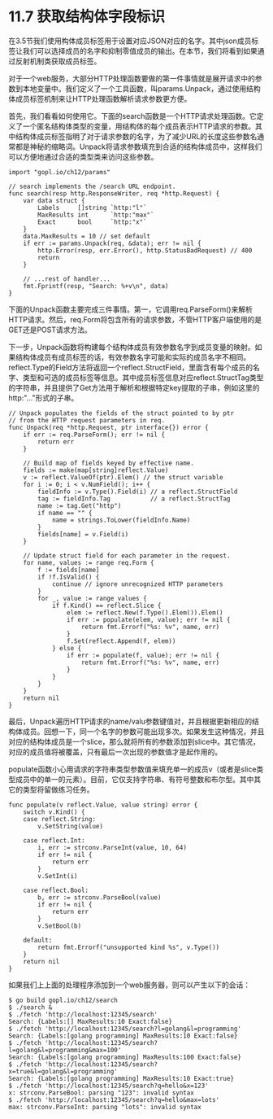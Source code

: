 # 11.7 获取结构体字段标识
在3.5节我们使用构体成员标签用于设置对应JSON对应的名字。其中json成员标签让我们可以选择成员的名字和抑制零值成员的输出。在本节，我们将看到如果通过反射机制类获取成员标签。

对于一个web服务，大部分HTTP处理函数要做的第一件事情就是展开请求中的参数到本地变量中。我们定义了一个工具函数，叫params.Unpack，通过使用结构体成员标签机制来让HTTP处理函数解析请求参数更方便。

首先，我们看看如何使用它。下面的search函数是一个HTTP请求处理函数。它定义了一个匿名结构体类型的变量，用结构体的每个成员表示HTTP请求的参数。其中结构体成员标签指明了对于请求参数的名字，为了减少URL的长度这些参数名通常都是神秘的缩略词。Unpack将请求参数填充到合适的结构体成员中，这样我们可以方便地通过合适的类型类来访问这些参数。
```
import "gopl.io/ch12/params"

// search implements the /search URL endpoint.
func search(resp http.ResponseWriter, req *http.Request) {
    var data struct {
        Labels     []string `http:"l"`
        MaxResults int      `http:"max"`
        Exact      bool     `http:"x"`
    }
    data.MaxResults = 10 // set default
    if err := params.Unpack(req, &data); err != nil {
        http.Error(resp, err.Error(), http.StatusBadRequest) // 400
        return
    }

    // ...rest of handler...
    fmt.Fprintf(resp, "Search: %+v\n", data)
}
```
下面的Unpack函数主要完成三件事情。第一，它调用req.ParseForm()来解析HTTP请求。然后，req.Form将包含所有的请求参数，不管HTTP客户端使用的是GET还是POST请求方法。

下一步，Unpack函数将构建每个结构体成员有效参数名字到成员变量的映射。如果结构体成员有成员标签的话，有效参数名字可能和实际的成员名字不相同。reflect.Type的Field方法将返回一个reflect.StructField，里面含有每个成员的名字、类型和可选的成员标签等信息。其中成员标签信息对应reflect.StructTag类型的字符串，并且提供了Get方法用于解析和根据特定key提取的子串，例如这里的http:"..."形式的子串。
```
// Unpack populates the fields of the struct pointed to by ptr
// from the HTTP request parameters in req.
func Unpack(req *http.Request, ptr interface{}) error {
    if err := req.ParseForm(); err != nil {
        return err
    }

    // Build map of fields keyed by effective name.
    fields := make(map[string]reflect.Value)
    v := reflect.ValueOf(ptr).Elem() // the struct variable
    for i := 0; i < v.NumField(); i++ {
        fieldInfo := v.Type().Field(i) // a reflect.StructField
        tag := fieldInfo.Tag           // a reflect.StructTag
        name := tag.Get("http")
        if name == "" {
            name = strings.ToLower(fieldInfo.Name)
        }
        fields[name] = v.Field(i)
    }

    // Update struct field for each parameter in the request.
    for name, values := range req.Form {
        f := fields[name]
        if !f.IsValid() {
            continue // ignore unrecognized HTTP parameters
        }
        for _, value := range values {
            if f.Kind() == reflect.Slice {
                elem := reflect.New(f.Type().Elem()).Elem()
                if err := populate(elem, value); err != nil {
                    return fmt.Errorf("%s: %v", name, err)
                }
                f.Set(reflect.Append(f, elem))
            } else {
                if err := populate(f, value); err != nil {
                    return fmt.Errorf("%s: %v", name, err)
                }
            }
        }
    }
    return nil
}
```
最后，Unpack遍历HTTP请求的name/valu参数键值对，并且根据更新相应的结构体成员。回想一下，同一个名字的参数可能出现多次。如果发生这种情况，并且对应的结构体成员是一个slice，那么就将所有的参数添加到slice中。其它情况，对应的成员值将被覆盖，只有最后一次出现的参数值才是起作用的。

populate函数小心用请求的字符串类型参数值来填充单一的成员v（或者是slice类型成员中的单一的元素）。目前，它仅支持字符串、有符号整数和布尔型。其中其它的类型将留做练习任务。
```
func populate(v reflect.Value, value string) error {
    switch v.Kind() {
    case reflect.String:
        v.SetString(value)

    case reflect.Int:
        i, err := strconv.ParseInt(value, 10, 64)
        if err != nil {
            return err
        }
        v.SetInt(i)

    case reflect.Bool:
        b, err := strconv.ParseBool(value)
        if err != nil {
            return err
        }
        v.SetBool(b)

    default:
        return fmt.Errorf("unsupported kind %s", v.Type())
    }
    return nil
}
```
如果我们上上面的处理程序添加到一个web服务器，则可以产生以下的会话：
```
$ go build gopl.io/ch12/search
$ ./search &
$ ./fetch 'http://localhost:12345/search'
Search: {Labels:[] MaxResults:10 Exact:false}
$ ./fetch 'http://localhost:12345/search?l=golang&l=programming'
Search: {Labels:[golang programming] MaxResults:10 Exact:false}
$ ./fetch 'http://localhost:12345/search?l=golang&l=programming&max=100'
Search: {Labels:[golang programming] MaxResults:100 Exact:false}
$ ./fetch 'http://localhost:12345/search?x=true&l=golang&l=programming'
Search: {Labels:[golang programming] MaxResults:10 Exact:true}
$ ./fetch 'http://localhost:12345/search?q=hello&x=123'
x: strconv.ParseBool: parsing "123": invalid syntax
$ ./fetch 'http://localhost:12345/search?q=hello&max=lots'
max: strconv.ParseInt: parsing "lots": invalid syntax
```
